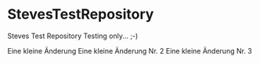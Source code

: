 # StevesTestRepository
Steves Test Repository
Testing only... ;-)


Eine kleine Änderung
Eine kleine Änderung Nr. 2
Eine kleine Änderung Nr. 3

